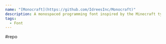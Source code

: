 ```yaml
---
name: "[Monocraft](https://github.com/IdreesInc/Monocraft)"
description: A monospaced programming font inspired by the Minecraft typeface
tags:
  - Font
---
```

#repo
